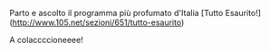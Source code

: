 Parto e ascolto il programma più profumato d'Italia [Tutto Esaurito!] (http://www.105.net/sezioni/651/tutto-esaurito)

A colaccccioneeee!